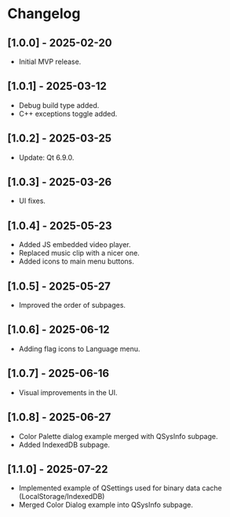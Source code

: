 # Changelog

## [1.0.0] - 2025-02-20
- Initial MVP release.

## [1.0.1] - 2025-03-12
- Debug build type added.
- C++ exceptions toggle added.

## [1.0.2] - 2025-03-25
- Update: Qt 6.9.0.

## [1.0.3] - 2025-03-26
- UI fixes.

## [1.0.4] - 2025-05-23
- Added JS embedded video player.
- Replaced music clip with a nicer one.
- Added icons to main menu buttons.

## [1.0.5] - 2025-05-27
- Improved the order of subpages.

## [1.0.6] - 2025-06-12
- Adding flag icons to Language menu.

## [1.0.7] - 2025-06-16
- Visual improvements in the UI.

## [1.0.8] - 2025-06-27
- Color Palette dialog example merged with QSysInfo subpage.
- Added IndexedDB subpage.

## [1.1.0] - 2025-07-22
- Implemented example of QSettings used for binary data cache (LocalStorage/IndexedDB)
- Merged Color Dialog example into QSysInfo subpage.
